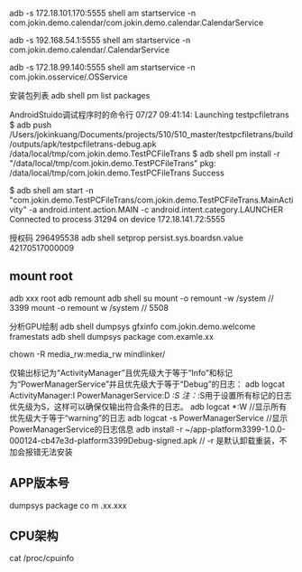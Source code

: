 adb -s 172.18.101.170:5555 shell am startservice -n com.jokin.demo.calendar/com.jokin.demo.calendar.CalendarService

adb -s 192.168.54.1:5555 shell am startservice -n com.jokin.demo.calendar/.CalendarService

adb -s 172.18.99.140:5555 shell am startservice -n com.jokin.osservice/.OSService

安装包列表
adb shell pm list packages

AndroidStuido调试程序时的命令行
07/27 09:41:14: Launching testpcfiletrans
$ adb push /Users/jokinkuang/Documents/projects/510/510_master/testpcfiletrans/build/outputs/apk/testpcfiletrans-debug.apk /data/local/tmp/com.jokin.demo.TestPCFileTrans
$ adb shell pm install -r "/data/local/tmp/com.jokin.demo.TestPCFileTrans"
	pkg: /data/local/tmp/com.jokin.demo.TestPCFileTrans
Success

$ adb shell am start -n "com.jokin.demo.TestPCFileTrans/com.jokin.demo.TestPCFileTrans.MainActivity" -a android.intent.action.MAIN -c android.intent.category.LAUNCHER
Connected to process 31294 on device 172.18.141.72:5555

授权码 296495538
adb shell setprop persist.sys.boardsn.value 42170517000009

## mount root
adb xxx root
adb remount
adb shell
su
mount -o remount -w /system    // 3399
mount -o remount w /system     // 5508

分析GPU绘制
adb shell dumpsys gfxinfo com.jokin.demo.welcome framestats
adb shell dumpsys package com.examle.xx

chown -R media_rw:media_rw mindlinker/       

仅输出标记为“ActivityManager”且优先级大于等于“Info”和标记为“PowerManagerService”并且优先级大于等于“Debug”的日志：
adb logcat ActivityManager:I PowerManagerService:D *:S
注：*:S用于设置所有标记的日志优先级为S，这样可以确保仅输出符合条件的日志。
adb logcat *:W   //显示所有优先级大于等于“warning”的日志
adb logcat -s PowerManagerService   //显示PowerManagerService的日志信息
adb install -r ~/app-platform3399-1.0.0-000124-cb47e3d-platform3399Debug-signed.apk
// -r 是默认卸载重装，不加会报错无法安装

## APP版本号
dumpsys package co m .xx.xxx

## CPU架构
cat /proc/cpuinfo   
